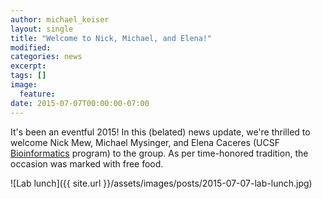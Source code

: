 ```yaml
---
author: michael_keiser
layout: single
title: "Welcome to Nick, Michael, and Elena!"
modified:
categories: news
excerpt:
tags: []
image:
  feature:
date: 2015-07-07T00:00:00-07:00
---
```


It's been an eventful 2015! In this (belated) news update, we're thrilled to welcome Nick Mew, Michael Mysinger, and Elena Caceres (UCSF [Bioinformatics](http://bioinformatics.ucsf.edu/) program) to the group. As per time-honored tradition, the occasion was marked with free food.

![Lab lunch]({{ site.url }}/assets/images/posts/2015-07-07-lab-lunch.jpg)